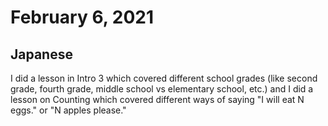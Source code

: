 # February 6, 2021

## Japanese

I did a lesson in Intro 3 which covered different school grades (like second grade, fourth grade, middle school vs elementary school, etc.) and I did a lesson on Counting which covered different ways of saying "I will eat N eggs." or "N apples please."
